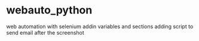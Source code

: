 # webauto_python
web automation with selenium 
addin variables and sections 
adding script to send email after the screenshot 